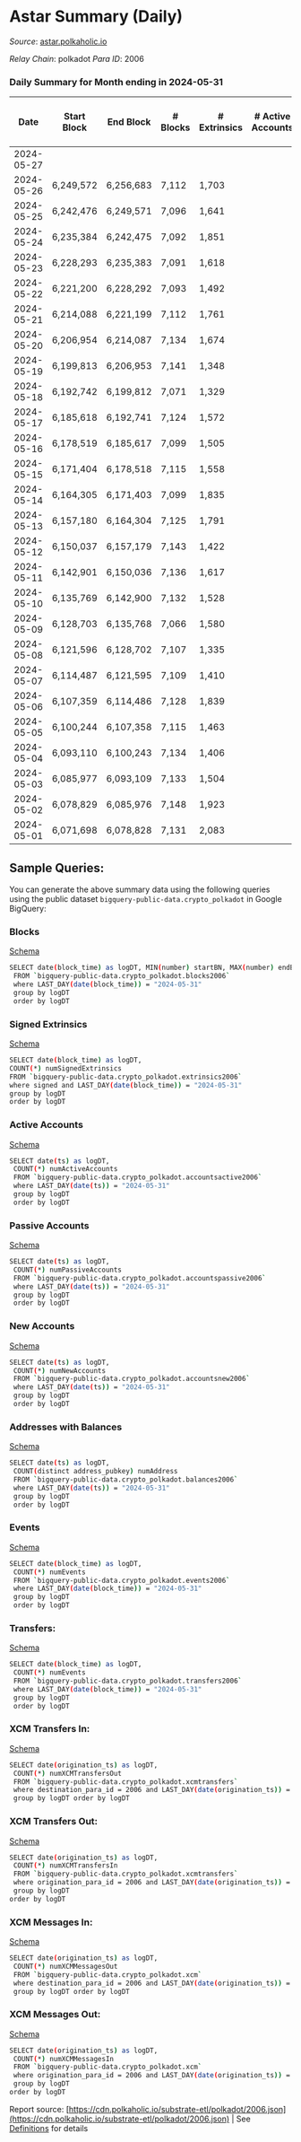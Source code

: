 # Astar Summary (Daily)

_Source_: [astar.polkaholic.io](https://astar.polkaholic.io)

*Relay Chain*: polkadot
*Para ID*: 2006



### Daily Summary for Month ending in 2024-05-31


| Date    | Start Block | End Block | # Blocks | # Extrinsics | # Active Accounts | # Passive Accounts | # New Accounts | # Addresses | # Events  | # Transfers ($USD) | # XCM Transfers In ($USD) | # XCM Transfers Out ($USD) | # XCM In | # XCM Out | Issues |
|---------|-------------|-----------|----------|--------------|-------------------|--------------------|----------------|-------------|-----------|--------------------|---------------------------|----------------------------|----------|-----------|--------|
| 2024-05-27 |  |  |  |  |  |  |  |  |  |   |   |   |  |  |  |
| 2024-05-26 | 6,249,572 | 6,256,683 | 7,112 | 1,703 |  |  |  | 796,735 | 92,511 | 9,032 ($4,725,104.73) |   |   |  |  |  |
| 2024-05-25 | 6,242,476 | 6,249,571 | 7,096 | 1,641 |  |  |  | 796,649 | 81,538 | 8,791 ($3,171,663.67) |   |   |  |  |  |
| 2024-05-24 | 6,235,384 | 6,242,475 | 7,092 | 1,851 |  |  |  | 796,558 | 96,600 | 10,079 ($5,385,856.69) |   |   |  |  |  |
| 2024-05-23 | 6,228,293 | 6,235,383 | 7,091 | 1,618 |  |  |  | 796,439 | 100,182 | 9,746 ($2,816,809.30) |   |   |  |  |  |
| 2024-05-22 | 6,221,200 | 6,228,292 | 7,093 | 1,492 |  |  |  | 796,334 | 89,740 | 9,142 ($4,254,226.14) |   |   |  |  |  |
| 2024-05-21 | 6,214,088 | 6,221,199 | 7,112 | 1,761 |  |  |  | 796,234 | 98,773 | 9,370 ($4,151,693.15) |   |   |  |  |  |
| 2024-05-20 | 6,206,954 | 6,214,087 | 7,134 | 1,674 |  |  |  | 796,114 | 99,147 | 9,660 ($5,093,071.09) |   |   |  |  |  |
| 2024-05-19 | 6,199,813 | 6,206,953 | 7,141 | 1,348 |  |  |  | 796,013 | 78,247 | 8,919 ($2,196,734.39) |   |   |  |  |  |
| 2024-05-18 | 6,192,742 | 6,199,812 | 7,071 | 1,329 |  |  |  | 795,908 | 72,608 | 8,303 ($1,501,317.49) |   |   |  |  |  |
| 2024-05-17 | 6,185,618 | 6,192,741 | 7,124 | 1,572 |  |  |  | 795,826 | 93,449 | 9,837 ($1,880,844.72) |   |   |  |  |  |
| 2024-05-16 | 6,178,519 | 6,185,617 | 7,099 | 1,505 |  |  |  | 795,704 | 81,566 | 9,009 ($2,324,072.94) |   |   |  |  |  |
| 2024-05-15 | 6,171,404 | 6,178,518 | 7,115 | 1,558 |  |  |  | 795,605 | 87,652 | 9,239 ($3,127,332.09) |   |   |  |  |  |
| 2024-05-14 | 6,164,305 | 6,171,403 | 7,099 | 1,835 |  |  |  | 795,503 | 88,509 | 9,475 ($7,548,029.39) |   |   |  |  |  |
| 2024-05-13 | 6,157,180 | 6,164,304 | 7,125 | 1,791 |  |  |  | 795,415 | 92,905 | 9,585 ($4,966,406.45) |   |   |  |  |  |
| 2024-05-12 | 6,150,037 | 6,157,179 | 7,143 | 1,422 |  |  |  | 795,328 | 80,488 | 8,602 ($1,350,021.01) |   |   |  |  |  |
| 2024-05-11 | 6,142,901 | 6,150,036 | 7,136 | 1,617 |  |  |  | 795,210 | 79,162 | 8,663 ($2,336,389.13) |   |   |  |  |  |
| 2024-05-10 | 6,135,769 | 6,142,900 | 7,132 | 1,528 |  |  |  | 795,153 | 80,128 | 8,877 ($2,322,414.15) |   |   |  |  |  |
| 2024-05-09 | 6,128,703 | 6,135,768 | 7,066 | 1,580 |  |  |  | 795,046 | 82,788 | 8,991 ($3,253,444.30) |   |   |  |  |  |
| 2024-05-08 | 6,121,596 | 6,128,702 | 7,107 | 1,335 |  |  |  | 794,964 | 82,604 | 8,839 ($2,232,411.22) |   |   |  |  |  |
| 2024-05-07 | 6,114,487 | 6,121,595 | 7,109 | 1,410 |  |  |  | 794,861 | 83,833 | 8,677 ($1,827,466.15) |   |   |  |  |  |
| 2024-05-06 | 6,107,359 | 6,114,486 | 7,128 | 1,839 |  |  |  | 794,706 | 90,155 | 9,039 ($3,346,021.58) |   |   |  |  |  |
| 2024-05-05 | 6,100,244 | 6,107,358 | 7,115 | 1,463 |  |  |  | 794,584 | 87,805 | 9,112 ($2,266,034.02) |   |   |  |  |  |
| 2024-05-04 | 6,093,110 | 6,100,243 | 7,134 | 1,406 |  |  |  | 794,484 | 84,098 | 8,760 ($1,557,289.34) |   |   |  |  |  |
| 2024-05-03 | 6,085,977 | 6,093,109 | 7,133 | 1,504 |  |  |  | 794,378 | 108,879 | 10,179 ($10,925,290.04) |   |   |  |  |  |
| 2024-05-02 | 6,078,829 | 6,085,976 | 7,148 | 1,923 |  |  |  | 81,009 | 119,393 | 11,335 ($2,943,909.94) |   |   |  |  |  |
| 2024-05-01 | 6,071,698 | 6,078,828 | 7,131 | 2,083 |  |  |  | 793,553 | 153,547 | 13,012 ($11,990,808.29) |   |   |  |  |  |

## Sample Queries:
You can generate the above summary data using the following queries using the public dataset `bigquery-public-data.crypto_polkadot` in Google BigQuery:


### Blocks 

[Schema](https://github.com/colorfulnotion/substrate-etl/blob/main/schema/blocks.json)

```bash
SELECT date(block_time) as logDT, MIN(number) startBN, MAX(number) endBN, COUNT(*) numBlocks 
 FROM `bigquery-public-data.crypto_polkadot.blocks2006`  
 where LAST_DAY(date(block_time)) = "2024-05-31" 
 group by logDT 
 order by logDT
```

### Signed Extrinsics 

[Schema](https://github.com/colorfulnotion/substrate-etl/blob/main/schema/extrinsics.json)

```bash
SELECT date(block_time) as logDT, 
COUNT(*) numSignedExtrinsics 
FROM `bigquery-public-data.crypto_polkadot.extrinsics2006`  
where signed and LAST_DAY(date(block_time)) = "2024-05-31" 
group by logDT 
order by logDT
```

### Active Accounts 

[Schema](https://github.com/colorfulnotion/substrate-etl/blob/main/schema/accountsactive.json)

```bash
SELECT date(ts) as logDT, 
 COUNT(*) numActiveAccounts 
 FROM `bigquery-public-data.crypto_polkadot.accountsactive2006` 
 where LAST_DAY(date(ts)) = "2024-05-31" 
 group by logDT 
 order by logDT
```

### Passive Accounts 

[Schema](https://github.com/colorfulnotion/substrate-etl/blob/main/schema/accountspassive.json)

```bash
SELECT date(ts) as logDT, 
 COUNT(*) numPassiveAccounts 
 FROM `bigquery-public-data.crypto_polkadot.accountspassive2006` 
 where LAST_DAY(date(ts)) = "2024-05-31" 
 group by logDT 
 order by logDT
```

### New Accounts 

[Schema](https://github.com/colorfulnotion/substrate-etl/blob/main/schema/accountsnew.json)

```bash
SELECT date(ts) as logDT, 
 COUNT(*) numNewAccounts 
 FROM `bigquery-public-data.crypto_polkadot.accountsnew2006` 
 where LAST_DAY(date(ts)) = "2024-05-31" 
 group by logDT
 order by logDT
```

### Addresses with Balances 

[Schema](https://github.com/colorfulnotion/substrate-etl/blob/main/schema/balances.json)

```bash
SELECT date(ts) as logDT,
 COUNT(distinct address_pubkey) numAddress 
 FROM `bigquery-public-data.crypto_polkadot.balances2006` 
 where LAST_DAY(date(ts)) = "2024-05-31" 
 group by logDT 
 order by logDT
```

### Events 

[Schema](https://github.com/colorfulnotion/substrate-etl/blob/main/schema/events.json)

```bash
SELECT date(block_time) as logDT, 
 COUNT(*) numEvents 
 FROM `bigquery-public-data.crypto_polkadot.events2006` 
 where LAST_DAY(date(block_time)) = "2024-05-31" 
 group by logDT 
 order by logDT
```

### Transfers:

[Schema](https://github.com/colorfulnotion/substrate-etl/blob/main/schema/transfers.json)

```bash
SELECT date(block_time) as logDT, 
 COUNT(*) numEvents 
 FROM `bigquery-public-data.crypto_polkadot.transfers2006` 
 where LAST_DAY(date(block_time)) = "2024-05-31" 
 group by logDT 
 order by logDT
```

### XCM Transfers In: 

[Schema](https://github.com/colorfulnotion/substrate-etl/blob/main/schema/xcmtransfers.json)

```bash
SELECT date(origination_ts) as logDT, 
 COUNT(*) numXCMTransfersOut 
 FROM `bigquery-public-data.crypto_polkadot.xcmtransfers` 
 where destination_para_id = 2006 and LAST_DAY(date(origination_ts)) = "2024-05-31" 
 group by logDT order by logDT
```

### XCM Transfers Out: 

[Schema](https://github.com/colorfulnotion/substrate-etl/blob/main/schema/xcmtransfers.json)

```bash
SELECT date(origination_ts) as logDT, 
 COUNT(*) numXCMTransfersIn 
 FROM `bigquery-public-data.crypto_polkadot.xcmtransfers` 
 where origination_para_id = 2006 and LAST_DAY(date(origination_ts)) = "2024-05-31" 
 group by logDT 
order by logDT
```

### XCM Messages In: 

[Schema](https://github.com/colorfulnotion/substrate-etl/blob/main/schema/xcm.json)

```bash
SELECT date(origination_ts) as logDT, 
 COUNT(*) numXCMMessagesOut 
 FROM `bigquery-public-data.crypto_polkadot.xcm` 
 where destination_para_id = 2006 and LAST_DAY(date(origination_ts)) = "2024-05-31" 
 group by logDT order by logDT
```

### XCM Messages Out: 

[Schema](https://github.com/colorfulnotion/substrate-etl/blob/main/schema/xcm.json)

```bash
SELECT date(origination_ts) as logDT, 
 COUNT(*) numXCMMessagesIn 
 FROM `bigquery-public-data.crypto_polkadot.xcm` 
 where origination_para_id = 2006 and LAST_DAY(date(origination_ts)) = "2024-05-31" 
 group by logDT 
order by logDT
```


Report source: [https://cdn.polkaholic.io/substrate-etl/polkadot/2006.json](https://cdn.polkaholic.io/substrate-etl/polkadot/2006.json) | See [Definitions](/DEFINITIONS.md) for details

